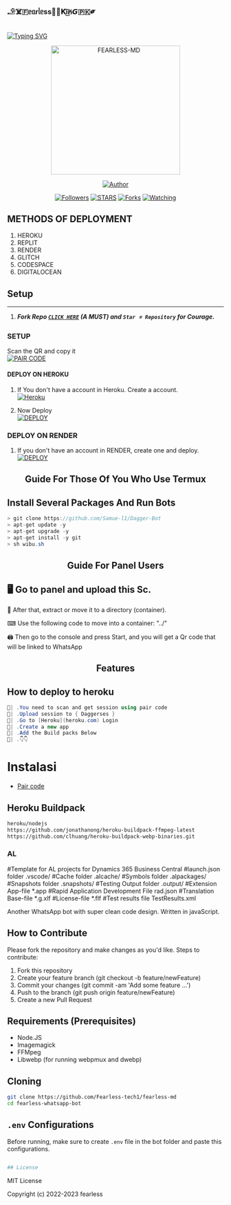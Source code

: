 
### 𓄂☠️🇫ᥱᥲrᥣᥱss🤴🏻𝐊i͜͡n̸𝙂🇵🇰༗
  </a>
</p>


####
<a href="https://git.io/typing-svg"><img src="https://readme-typing-svg.demolab.com?font=Black+Ops+One&size=40&pause=1000&color=1BAFBAFF&center=true&width=810&height=90&lines=THANKS FOR CHOOSING+FEARLESS;MULTI+DEVICE+WHATSAPP+BOT;CREATED+BY+𓄂☠️🇫ᥱᥲrᥣᥱss🤴🏻𝐊i͜͡n̸𝙂🇵🇰༗;" alt="Typing SVG" /></a>
  </p>
<p align="center">
    <img alt="FEARLESS-MD" width="300" height="300" src="https://telegra.ph/file/c577f075b575566f53928.jpg">
 </p>
<p align="center">
<p align="center">
<a href="https://github.com/Fearless-tech1/fearless-md"><img title="Author" src="https://img.shields.io/badge/FEARLESS_MD-black?style=for-the-badge&logo=github"></a>
<p/>
<p align="center">
<a href="https://github.com/Fearless-tech1?tab=followers"><img title="Followers" src="https://img.shields.io/github/followers/Fearless-tech1?label=Followers&style=social"></a>
<a href="https://github.com/Fearless-tech1/fearless-md/stargazers/"><img title="STARS" src="https://img.shields.io/github/stars/Fearless-tech1/fearless-md?&style=social"></a>
<a href="https://github.com/Fearless-tech1/fearless-md/network/members"><img title="Forks" src="https://img.shields.io/github/forks/Fearless-tech1/fearless-md?style=social"></a>
<a href="https://github.com/Fearless-tech1/fearless-md/watchers"><img title="Watching" src="https://img.shields.io/github/watchers/Fearless-tech1/fearless-md?label=Watching&style=social"></a>


## METHODS OF DEPLOYMENT 

1. HEROKU
2. REPLIT
3. RENDER
4. GLITCH
5. CODESPACE 
6. DIGITALOCEAN

## Setup
---
1.  ***Fork Repo [`CLICK HERE`](https://github.com/Fearless-tech1/fearless-md/fork) (A MUST) and `Star ⭐ Repository` for Courage.***
### SETUP

Scan the QR and copy it
    <br>
<a href='https://suhail-md-vtsf.onrender.com/code' target="_blank"><img alt='PAIR CODE' src='https://img.shields.io/badge/Pair_code-100000?style=for-the-badge&logo=scan&logoColor=purple&labelColor=yellow&color=green'/></a>

#### DEPLOY ON HEROKU 

1. If You don't have a account in Heroku. Create a account.
    <br>
<a href='https://signup.heroku.com/' target="_blank"><img alt='Heroku' src='https://img.shields.io/badge/-Create-blue?style=for-the-badge&logo=heroku&logoColor=white'/></a>

3. Now Deploy
    <br>
<a href='https://dashboard.heroku.com/new?template=https://github.com/Sylivanu/fearless' target="_blank"><img alt='DEPLOY' src='https://img.shields.io/badge/-DEPLOY-purple?style=for-the-badge&logo=heroku&logoColor=white'/></a>
### DEPLOY ON RENDER

1. If you don't have an account in RENDER, create one and deploy.
    <br>
    <a href='https://dashboard.render.com/select-repo?type=web' target="_blank"><img alt='DEPLOY' src='https://img.shields.io/badge/-DEPLOY-black?style=for-the-badge&logo=render&logoColor=white'/></a>
<h2 align="center">Guide For Those Of You Who Use Termux</h2>

## Install Several Packages And Run Bots

```csharp
> git clone https://github.com/Samue-l1/Dagger-Bot
> apt-get update -y
> apt-get upgrade -y
> apt-get install -y git
> sh wibu.sh
````

<h2 align="center">Guide For Panel Users</h2>

## 🖥 Go to panel and upload this Sc.

 📝 After that, extract or move it to a directory (container).

 ⌨ Use the following code to move into a container: "../"

 🖨 Then go to the console and press Start, and you will get a Qr code that will be linked to WhatsApp

<h2 align="center">Features</h2>

## How to deploy to heroku

```csharp
🦠| .You need to scan and get session using pair code
🦠| .Upload session to { Daggerses }
🦠| .Go to [Heroku](heroku.com) Login 
🦠| .Create a new app
🦠| .Add the Build packs Below 
🦠| .👇👇
```
# Instalasi
* [Pair code](https://replit.com/@pesguru02/Classic-Pairing)
## Heroku Buildpack
```bash
heroku/nodejs
https://github.com/jonathanong/heroku-buildpack-ffmpeg-latest
https://github.com/clhuang/heroku-buildpack-webp-binaries.git
```

### AL ###
#Template for AL projects for Dynamics 365 Business Central
#launch.json folder
.vscode/
#Cache folder
.alcache/
#Symbols folder
.alpackages/
#Snapshots folder
.snapshots/
#Testing Output folder
.output/
#Extension App-file
*.app
#Rapid Application Development File
rad.json
#Translation Base-file
*.g.xlf
#License-file
*.flf
#Test results file
TestResults.xml

Another WhatsApp bot with super clean code design. Written in javaScript.


## How to Contribute
Please fork the repository and make changes as you'd like.
Steps to contribute:
1. Fork this repository
2. Create your feature branch (git checkout -b feature/newFeature)
3. Commit your changes (git commit -am 'Add some feature ...')
4. Push to the branch (git push origin feature/newFeature)
5. Create a new Pull Request


## Requirements (Prerequisites)

-   Node.JS
-   Imagemagick
-   FFMpeg
-   Libwebp (for running webpmux and dwebp)

## Cloning
```sh
git clone https://github.com/Fearless-tech1/fearless-md
cd fearless-whatsapp-bot
```

## `.env` Configurations
Before running, make sure to create `.env` file in the bot folder and paste this configurations.

```sh

## License
```
MIT License

Copyright (c) 2022-2023 fearless


